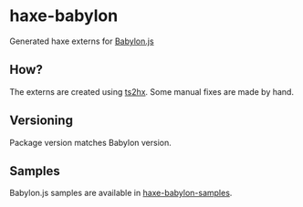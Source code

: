 # haxe-babylon

Generated haxe externs for [Babylon.js](https://www.babylonjs.com/)

## How?

The externs are created using [ts2hx](https://github.com/firefalcom/ts2hx).
Some manual fixes are made by hand.

## Versioning

Package version matches Babylon version.

## Samples

Babylon.js samples are available in [haxe-babylon-samples](https://github.com/firefalcom/haxe-babylon-samples.git).
